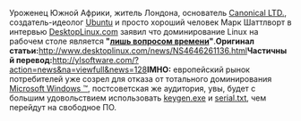 Уроженец Южной Африки, житель Лондона, основатель <a href="http://www.canonical.com/">Canonical LTD.</a>, создатель-идеолог <a href="http://ubuntu.com">Ubuntu</a> и просто хороший человек Марк Шаттлворт в интервью <a href="http://desktoplinux.com">DesktopLinux.com</a> заявил что доминирование Linux на рабочем столе является<strong> "<ins>лишь вопросом времени</ins>"</strong>.<strong>Оригинал статьи:</strong><a href="http://www.desktoplinux.com/news/NS4646261136.html">http://www.desktoplinux.com/news/NS4646261136.html</a><strong>Частичный перевод:</strong><a href="http://ylsoftware.com/?action=news&na=viewfull&news=128">http://ylsoftware.com/?action=news&na=viewfull&news=128</a><strong>IMHO:</strong> европейский рынок потребителей уже созрел для отказа от тотального доминирования <a href="http://microsoft.com">Microsoft Windows &trade;</a>, постсоветская же аудитория, увы, будет с большим удовольствием использовать <a href="http://www.google.com/search?q=keygen.exe">keygen.exe</a> и <a href="http://www.google.com/search?q=serial.txt">serial.txt</a>, чем перейдут на свободное ПО.